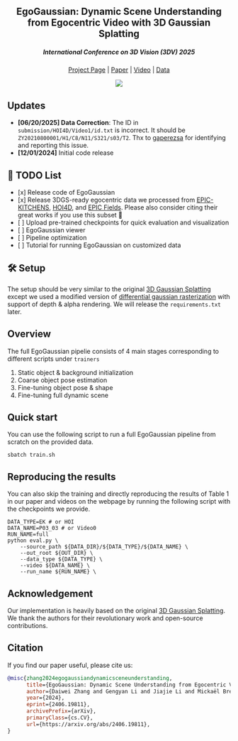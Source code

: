 <p align="center">
  <h2 align="center">EgoGaussian: Dynamic Scene Understanding from Egocentric Video with 3D Gaussian Splatting</h2>
  <h5 align="center">International Conference on 3D Vision (3DV) 2025</h5>
</p>

<div align="center"> 

[Project Page](https://zdwww.github.io/egogs.github.io/) | [Paper](https://arxiv.org/abs/2406.19811) | [Video](https://www.youtube.com/watch?v=nsZrmM7CJB0) | [Data](https://drive.google.com/file/d/1VCC71f7YYeCahQlSNpJ0BsR1995W6jDI/view?usp=sharing)

  <img src="assets/egogs.gif">
</div>

## Updates
- <b>[06/20/2025] Data Correction</b>: The ID in `submission/HOI4D/Video1/id.txt` is incorrect. It should be `ZY20210800001/H1/C8/N11/S321/s03/T2`. Thx to [gaperezsa](https://github.com/gaperezsa) for identifying and reporting this issue.
- <b>[12/01/2024]</b>  Initial code release

## 📝 TODO List
- \[x\] Release code of EgoGaussian 
- \[x\] Release 3DGS-ready egocentric data we processed from [EPIC-KITCHENS](https://epic-kitchens.github.io/2024), [HOI4D](https://hoi4d.github.io), and [EPIC Fields](https://epic-kitchens.github.io/epic-fields/). Please also consider citing their great works if you use this subset 🤗
- \[ \] Upload pre-trained checkpoints for quick evaluation and visualization
- \[ \] EgoGaussian viewer
- \[ \] Pipeline optimization
- \[ \] Tutorial for running EgoGaussian on customized data

## 🛠️ Setup
The setup should be very similar to the original [3D Gaussian Splatting](https://github.com/graphdeco-inria/gaussian-splatting) except we used a modified version of [differential gaussian rasterization](https://github.com/ashawkey/diff-gaussian-rasterization/tree/8829d14f814fccdaf840b7b0f3021a616583c0a1) with support of depth & alpha rendering. We will release the `requirements.txt` later.

## Overview

The full EgoGaussian pipelie consists of 4 main stages corresponding to different scripts under `trainers`

1. Static object & background initialization
2. Coarse object pose estimation
3. Fine-tuning object pose & shape
4. Fine-tuning full dynamic scene

## Quick start

You can use the following script to run a full EgoGaussian pipeline from scratch on the provided data.
```shell
sbatch train.sh
```

## Reproducing the results

You can also skip the training and directly reproducing the results of Table 1 in our paper and videos on the webpage by running the following script with the checkpoints we provide.
```shell
DATA_TYPE=EK # or HOI
DATA_NAME=P03_03 # or Video0
RUN_NAME=full
python eval.py \
    --source_path ${DATA_DIR}/${DATA_TYPE}/${DATA_NAME} \
    --out_root ${OUT_DIR} \
    --data_type ${DATA_TYPE} \
    --video ${DATA_NAME} \
    --run_name ${RUN_NAME} \
```

## Acknowledgement
Our implementation is heavily based on the original [3D Gaussian Splatting](https://github.com/graphdeco-inria/gaussian-splatting). We thank the authors for their revolutionary work and open-source contributions. 

## Citation
If you find our paper useful, please cite us:
```bib
@misc{zhang2024egogaussiandynamicsceneunderstanding,
      title={EgoGaussian: Dynamic Scene Understanding from Egocentric Video with 3D Gaussian Splatting}, 
      author={Daiwei Zhang and Gengyan Li and Jiajie Li and Mickaël Bressieux and Otmar Hilliges and Marc Pollefeys and Luc Van Gool and Xi Wang},
      year={2024},
      eprint={2406.19811},
      archivePrefix={arXiv},
      primaryClass={cs.CV},
      url={https://arxiv.org/abs/2406.19811}, 
}